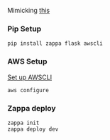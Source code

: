 Mimicking [this](https://serverlessblog.com/)

### Pip Setup

```
pip install zappa flask awscli
```

### AWS Setup

[Set up AWSCLI](https://docs.aws.amazon.com/cli/latest/userguide/cli-chap-getting-started.html)

```
aws configure
```

### Zappa deploy

```
zappa init
zappa deploy dev
```
